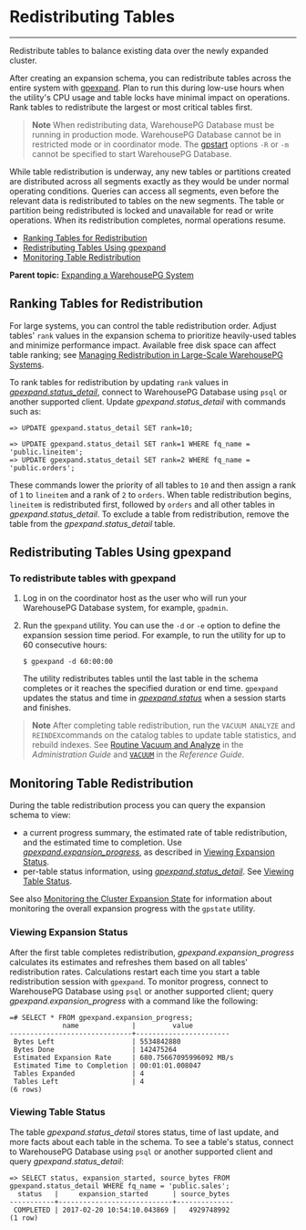 # Redistributing Tables
---

Redistribute tables to balance existing data over the newly expanded cluster.

After creating an expansion schema, you can redistribute tables across the entire system with [gpexpand](../../utility_guide/ref/gpexpand.html). Plan to run this during low-use hours when the utility's CPU usage and table locks have minimal impact on operations. Rank tables to redistribute the largest or most critical tables first.

> **Note** When redistributing data, WarehousePG Database must be running in production mode. WarehousePG Database cannot be in restricted mode or in coordinator mode. The [gpstart](../../utility_guide/ref/gpstart.html) options `-R` or `-m` cannot be specified to start WarehousePG Database.

While table redistribution is underway, any new tables or partitions created are distributed across all segments exactly as they would be under normal operating conditions. Queries can access all segments, even before the relevant data is redistributed to tables on the new segments. The table or partition being redistributed is locked and unavailable for read or write operations. When its redistribution completes, normal operations resume.

-   [Ranking Tables for Redistribution](#topic29)
-   [Redistributing Tables Using gpexpand](#topic30)
-   [Monitoring Table Redistribution](#topic31)

**Parent topic:** [Expanding a WarehousePG System](../expand/expand-main.html)

## <a id="topic29"></a>Ranking Tables for Redistribution

For large systems, you can control the table redistribution order. Adjust tables' `rank` values in the expansion schema to prioritize heavily-used tables and minimize performance impact. Available free disk space can affect table ranking; see [Managing Redistribution in Large-Scale WarehousePG Systems](expand-planning.html).

To rank tables for redistribution by updating `rank` values in *[gpexpand.status\_detail](../../ref_guide/system_catalogs/gp_expansion_tables.html)*, connect to WarehousePG Database using `psql` or another supported client. Update *gpexpand.status\_detail* with commands such as:

```
=> UPDATE gpexpand.status_detail SET rank=10;

=> UPDATE gpexpand.status_detail SET rank=1 WHERE fq_name = 'public.lineitem';
=> UPDATE gpexpand.status_detail SET rank=2 WHERE fq_name = 'public.orders';
```

These commands lower the priority of all tables to `10` and then assign a rank of `1` to `lineitem` and a rank of `2` to `orders`. When table redistribution begins, `lineitem` is redistributed first, followed by `orders` and all other tables in *gpexpand.status\_detail*. To exclude a table from redistribution, remove the table from the *gpexpand.status\_detail* table.

## <a id="topic30"></a>Redistributing Tables Using gpexpand

### <a id="no162282"></a>To redistribute tables with gpexpand

1.  Log in on the coordinator host as the user who will run your WarehousePG Database system, for example, `gpadmin`.
2.  Run the `gpexpand` utility. You can use the `-d` or `-e` option to define the expansion session time period. For example, to run the utility for up to 60 consecutive hours:

    ```
    $ gpexpand -d 60:00:00
    ```

    The utility redistributes tables until the last table in the schema completes or it reaches the specified duration or end time. `gpexpand` updates the status and time in *[gpexpand.status](../../ref_guide/system_catalogs/gp_expansion_status.html)* when a session starts and finishes.


> **Note** After completing table redistribution, run the `VACUUM ANALYZE` and `REINDEX`commands on the catalog tables to update table statistics, and rebuild indexes. See [Routine Vacuum and Analyze](../managing/maintain.html) in the *Administration Guide* and [`VACUUM`](../../ref_guide/sql_commands/VACUUM.html#er20941) in the *Reference Guide*.

## <a id="topic31"></a>Monitoring Table Redistribution

During the table redistribution process you can query the expansion schema to view:

-   a current progress summary, the estimated rate of table redistribution, and the estimated time to completion. Use *[gpexpand.expansion\_progress](../../ref_guide/system_catalogs/catalog_ref-views.html#gpexpandexpansion_progress)*, as described in [Viewing Expansion Status](#topic32).
-   per-table status information, using *[gpexpand.status\_detail](../../ref_guide/system_catalogs/gp_expansion_tables.html)*. See [Viewing Table Status](#topic33).

See also [Monitoring the Cluster Expansion State](expand-initialize.html) for information about monitoring the overall expansion progress with the `gpstate` utility.

### <a id="topic32"></a>Viewing Expansion Status

After the first table completes redistribution, *gpexpand.expansion\_progress* calculates its estimates and refreshes them based on all tables' redistribution rates. Calculations restart each time you start a table redistribution session with `gpexpand`. To monitor progress, connect to WarehousePG Database using `psql` or another supported client; query *gpexpand.expansion\_progress* with a command like the following:

```
=# SELECT * FROM gpexpand.expansion_progress;
             name             |         value
------------------------------+-----------------------
 Bytes Left                   | 5534842880
 Bytes Done                   | 142475264
 Estimated Expansion Rate     | 680.75667095996092 MB/s
 Estimated Time to Completion | 00:01:01.008047
 Tables Expanded              | 4
 Tables Left                  | 4
(6 rows)
```

### <a id="topic33"></a>Viewing Table Status

The table *gpexpand.status\_detail* stores status, time of last update, and more facts about each table in the schema. To see a table's status, connect to WarehousePG Database using `psql` or another supported client and query *gpexpand.status\_detail*:

```
=> SELECT status, expansion_started, source_bytes FROM
gpexpand.status_detail WHERE fq_name = 'public.sales';
  status   |     expansion_started      | source_bytes
-----------+----------------------------+--------------
 COMPLETED | 2017-02-20 10:54:10.043869 |   4929748992
(1 row)
```

